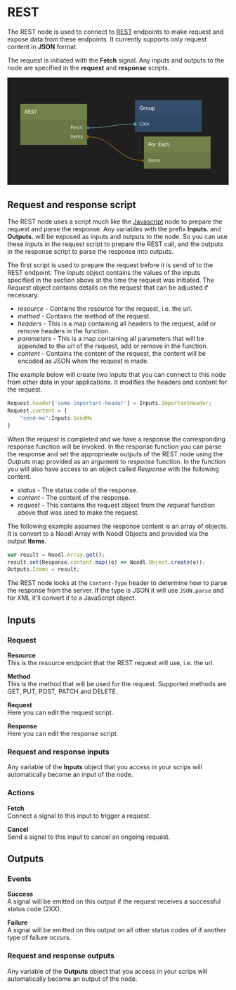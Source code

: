 # REST
The REST node is used to connect to [REST][0] endpoints to make request and expose data from
these endpoints. It currently supports only request content in **JSON** format.

The request is initiated with the **Fetch** signal. Any inputs and outputs to the node are specified in the **request** and **response** scripts.

![](rest-1.png ':class=img-size-m')

## Request and response script
The REST node uses a script much like the [Javascript][1] node to prepare the request and parse the response.
Any variables with the prefix **Inputs.** and **Outputs.** will be exposed as inputs and outputs to the node. So you can use these inputs in the request script to prepare the REST call, and the outputs in the response script to parse the response into outputs.

The first script is used to prepare the request before it is send of to the REST endpoint.
The _Inputs_ object contains the values of the inputs specified in the section above at the time the
request was initiated. The _Request_ object contains details on the request that can be adjusted if necessary.

* *resource* - Contains the resource for the request, i.e. the url.
* *method* - Contains the method of the request.
* *headers* - This is a map containing all headers to the request, add or remove headers in the function.
* *parameters* - This is a map containing all parameters that will be appended to the url of the request, add or remove in the function.
* *content* - Contains the content of the request, the content will be encoded as JSON when the request is made.

The example below will create two inputs that you can connect to this node from other data in your applications. It modifies the headers and content for the request.

```javascript
Request.header['some-important-header'] = Inputs.ImportantHeader;
Request.content = {
    "send-me":Inputs.SendMe
}
```


When the request is completed and we have a response the corresponding response function will be invoked. In
the response function you can parse the response and set the approprieate outputs of the REST node using the _Outputs_ map
provided as an argument to _response_ function. In the function you will also have access to an object called _Response_ with the following content.

* *status* - The status code of the response.
* *content* - The content of the response.
* *request* - This contains the request object from the _request_ function above that was used to make the request.

The following example assumes the response content is an array of objects. It is convert to a Noodl Array with Noodl Objects and provided via the output **Items**.

```javascript
var result = Noodl.Array.get();
result.set(Response.content.map((o) => Noodl.Object.create(o));
Outputs.Items = result;
```

The REST node looks at the `Content-Type` header to determine how to parse the response from the server. If the type is JSON it will use `JSON.parse` and for XML it'll convert it to a JavaScript object.

## Inputs
### Request
**Resource**  
This is the resource endpoint that the REST request will use, i.e. the url.

**Method**  
This is the method that will be used for the request. Supported methods are GET, PUT, POST, PATCH and DELETE.

**Request**  
Here you can edit the request script.

**Response**  
Here you can edit the response script.

### Request and response inputs
Any variable of the **Inputs** object that you access in your scrips will automatically become an input of the node.

### Actions
**Fetch**  
Connect a signal to this input to trigger a request.

**Cancel**  
Send a signal to this input to cancel an ongoing request.


## Outputs

### Events
**Success**  
A signal will be emitted on this output if the request receives a successful status code (2XX).

**Failure**  
A signal will be emitted on this output on all other status codes of if another type of failure occurs.

### Request and response outputs
Any variable of the **Outputs** object that you access in your scrips will automatically become an output of the node.

[0]: https://en.wikipedia.org/wiki/Representational_state_transfer
[1]: ../nodes/javascript/javascript
